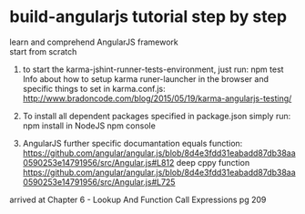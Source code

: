 # build-angularjs tutorial step by step
learn and comprehend AngularJS framework <br/>
start from scratch

1. to start the karma-jshint-runner-tests-environment, just run: npm test
Info about how to setup karma runer-launcher in the browser
and specific things to set in karma.conf.js:
http://www.bradoncode.com/blog/2015/05/19/karma-angularjs-testing/

2. To install all dependent packages specified in package.json
simply run: npm install in NodeJS npm console

3. AngularJS further specific documantation
equals function: https://github.com/angular/angular.js/blob/8d4e3fdd31eabadd87db38aa0590253e14791956/src/Angular.js#L812
deep cppy function https://github.com/angular/angular.js/blob/8d4e3fdd31eabadd87db38aa0590253e14791956/src/Angular.js#L725

arrived at Chapter 6 - Lookup And Function Call Expressions pg 209